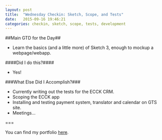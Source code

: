 ```yaml
---
layout: post
title:  "Wednesday Checkin: Sketch, Scope, and Tests"
date:   2015-09-16 19:46:21
categories: checkin, sketch, scope, tests, development
---
```


##Main GTD for the Day##

- Learn the basics (and a little more) of Sketch 3, enough to mockup a webpage/webapp.

####Did I do this?####

- Yes!

###What Else Did I Accomplish?###

- Currently writing out the tests for the ECCK CRM.
- Scoping the ECCK app
- Installing and testing payment system, translator and calendar on GTS site.
- Meetings...


===

You can find my portfolio [here][FPSportfolio].


[FPSportfolio]: http://finchproservices.com/portfolio
